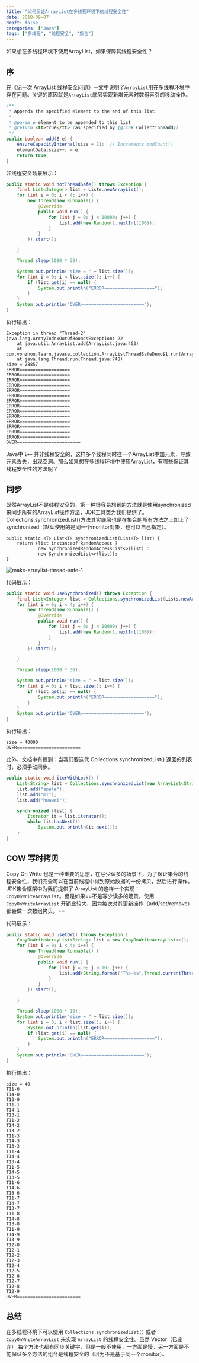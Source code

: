 ```yaml
---
title: "如何保证ArrayList在多线程环境下的线程安全性"
date: 2018-09-07
draft: false
categories: ["Java"]
tags: ["多线程", "线程安全", "集合"]
---
```


如果想在多线程环境下使用ArrayList，如果保障其线程安全性？

## 序

在《记一次 ArrayList 线程安全问题》一文中说明了`ArrayList`用在多线程环境中存在问题。关键的原因就是`ArrayList`底层实现新增元素时数组索引的移动操作。

```java
/**
 * Appends the specified element to the end of this list.
 *
 * @param e element to be appended to this list
 * @return <tt>true</tt> (as specified by {@link Collection#add})
 */
public boolean add(E e) {
    ensureCapacityInternal(size + 1);  // Increments modCount!!
    elementData[size++] = e;
    return true;
}
```


非线程安全场景展示：


```java
public static void notThreadSafe() throws Exception {
    final List<Integer> list = Lists.newArrayList();
    for (int i = 0; i < 4; i++) {
        new Thread(new Runnable() {
            @Override
            public void run() {
                for (int j = 0; j < 10000; j++) {
                    list.add(new Random().nextInt(100));
                }
            }
        }).start();

    }

    Thread.sleep(1000 * 30);

    System.out.println("size = " + list.size());
    for (int i = 0; i < list.size(); i++) {
        if (list.get(i) == null) {
            System.out.println("ERROR===================");
        }
    }
    System.out.println("OVER========================");
}
```

执行输出：

```
Exception in thread "Thread-2" java.lang.ArrayIndexOutOfBoundsException: 22
	at java.util.ArrayList.add(ArrayList.java:463)
	at com.vonzhou.learn.javase.collection.ArrayListThreadSafeDemo$1.run(ArrayListThreadSafeDemo.java:23)
	at java.lang.Thread.run(Thread.java:748)
size = 28857
ERROR===================
ERROR===================
ERROR===================
ERROR===================
ERROR===================
ERROR===================
ERROR===================
ERROR===================
ERROR===================
ERROR===================
ERROR===================
ERROR===================
ERROR===================
ERROR===================
OVER========================
```


Java中 `i++` 并非线程安全的，这样多个线程同时往一个ArrayList中加元素，导致元素丢失，出现空洞。那么如果想在多线程环境中使用ArrayList，有哪些保证其线程安全性的方法呢？

## 同步

既然ArrayList不是线程安全的，第一种很容易想到的方法就是使用synchronized来同步所有的ArrayList操作方法，JDK工具类为我们提供了。Collections.synchronizedList()方法其实底层也是在集合的所有方法之上加上了synchronized（默认使用的是同一个monitor对象，也可以自己指定）。

```
public static <T> List<T> synchronizedList(List<T> list) {
    return (list instanceof RandomAccess ?
            new SynchronizedRandomAccessList<>(list) :
            new SynchronizedList<>(list));
}
```

![make-arraylist-thread-safe-1](/images/make-arraylist-thread-safe-1.jpg)

代码展示：

```java
public static void useSynchronized() throws Exception {
    final List<Integer> list = Collections.synchronizedList(Lists.newArrayList());
    for (int i = 0; i < 4; i++) {
        new Thread(new Runnable() {
            @Override
            public void run() {
                for (int j = 0; j < 10000; j++) {
                    list.add(new Random().nextInt(100));
                }
            }
        }).start();

    }

    Thread.sleep(1000 * 30);

    System.out.println("size = " + list.size());
    for (int i = 0; i < list.size(); i++) {
        if (list.get(i) == null) {
            System.out.println("ERROR===================");
        }
    }
    System.out.println("OVER========================");
}
```

执行输出：

```
size = 40000
OVER========================
```

此外，文档中有提到：当我们要迭代 Collections.synchronizedList() 返回的列表时，必须手动同步。


```java
public static void iterWithLock() {
    List<String> list = Collections.synchronizedList(new ArrayList<String>());
    list.add("apple");
    list.add("mi");
    list.add("huawei");

    synchronized (list) {
        Iterator it = list.iterator();
        while (it.hasNext())
            System.out.println(it.next());
    }
}
```

## COW 写时拷贝

Copy On Write 也是一种重要的思想，在写少读多的场景下，为了保证集合的线程安全性，我们完全可以在当前线程中得到原始数据的一份拷贝，然后进行操作。JDK集合框架中为我们提供了 ArrayList 的这样一个实现：`CopyOnWriteArrayList`。但是如果==不是写少读多的场景，使用 `CopyOnWriteArrayList` 开销比较大，因为每次对其更新操作（add/set/remove）都会做一次数组拷贝。==



代码展示：

```java
public static void useCOW() throws Exception {
    CopyOnWriteArrayList<String> list = new CopyOnWriteArrayList<>();
    for (int i = 0; i < 4; i++) {
        new Thread(new Runnable() {
            @Override
            public void run() {
                for (int j = 0; j < 10; j++) {
                    list.add(String.format("T%s-%s",Thread.currentThread().getId(), j));
                }
            }
        }).start();

    }

    Thread.sleep(1000 * 10);
    System.out.println("size = " + list.size());
    for (int i = 0; i < list.size(); i++) {
        System.out.println(list.get(i));
        if (list.get(i) == null) {
            System.out.println("ERROR===================");
        }
    }
    System.out.println("OVER========================");
}
```

执行输出：

```
size = 40
T11-0
T14-0
T13-0
T11-1
T14-1
T13-1
T11-2
T14-2
T13-2
T11-3
T14-3
T13-3
T11-4
T14-4
T13-4
T11-5
T14-5
T13-5
T11-6
T14-6
T13-6
T11-7
T14-7
T13-7
T11-8
T14-8
T13-8
T11-9
T14-9
T13-9
T12-0
T12-1
T12-2
T12-3
T12-4
T12-5
T12-6
T12-7
T12-8
T12-9
OVER========================
```


## 总结

在多线程环境下可以使用 `Collections.synchronizedList()` 或者 `CopyOnWriteArrayList` 来实现 `ArrayList` 的线程安全性。虽然 Vector（已废弃） 每个方法也都有同步关键字，但是一般不使用，一方面是慢，另一方面是不能保证多个方法的组合是线程安全的（因为不是基于同一个monitor）。


